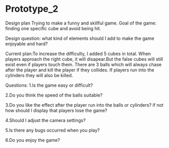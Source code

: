 # Prototype_2
 
Design plan
Trying to make a funny and skillful game.
Goal of the game: finding one specific cube and avoid being hit.

Design question: what kind of elements should I add to make the game enjoyable and hard?

Current plan:To increase the difficulty, I added 5 cubes in total. When players approach the right cube, it will disapear.But the false cubes will still exist even if players touch them.
There are 3 balls which will always chase after the player and kill the player if they collides.
If players run into the cylinders they will also be killed.


Questions:
1.Is the game easy or difficult?
 
2.Do you think the speed of the balls suitable?

3.Do you like the effect after the player run into the balls or cylinders? if not how should I display that players lose the game?

4.Should I adjust the camera settings?

5.Is there any bugs occurred when you play?

6.Do you enjoy the game?
